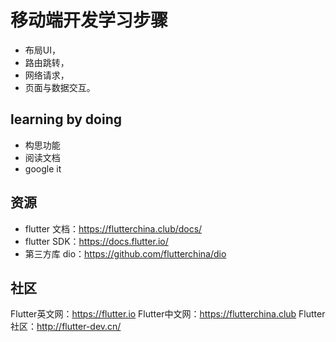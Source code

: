 # 移动端开发学习步骤

- 布局UI，
- 路由跳转，
- 网络请求，
- 页面与数据交互。

## learning by doing

- 构思功能
- 阅读文档
- google it

## 资源
  
- flutter 文档：https://flutterchina.club/docs/
- flutter SDK：https://docs.flutter.io/
- 第三方库 dio：https://github.com/flutterchina/dio

## 社区

Flutter英文网：https://flutter.io
Flutter中文网：https://flutterchina.club
Flutter社区：http://flutter-dev.cn/

